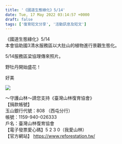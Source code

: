 ```yaml
---
title: '《國道生態綠化》5/14'
date: Tue, 17 May 2022 03:14:57 +0000
draft: false
tags: ['復育短文分享', '活動訊息及短文']
---
```


《國道生態綠化》5/14  
本會協助國3清水服務區以大肚山的植物進行景觀生態化。

5/14服務區梁協理傳來照片。

野牡丹開始盛花！

好美

![](https://www.reforestation.tw/wp-content/uploads/2022/05/D5EF377A-7393-4C70-AD90-C4123EEAD88E.jpeg)

～守護山林～請您支持《臺灣山林復育協會》  
【捐款帳號】  
玉山銀行代號：808 （西屯分行）  
帳號：1159-940-026333  
戶名：臺灣山林復育協會  
【電子發票愛心碼】5 2 3 0（我愛山林）  
【官方網站】 https://www.reforestation.tw/